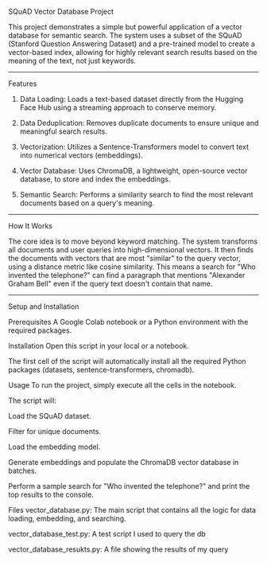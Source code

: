 SQuAD Vector Database Project

This project demonstrates a simple but powerful application of a vector database for semantic search. 
The system uses a subset of the SQuAD (Stanford Question Answering Dataset) and a pre-trained model to create a vector-based index, allowing for highly relevant search results based on the meaning of the text, not just keywords.

***************************************************************************************************************************************************************************************************************************************************************************************************

Features

1. Data Loading: Loads a text-based dataset directly from the Hugging Face Hub using a streaming approach to conserve memory.

2. Data Deduplication: Removes duplicate documents to ensure unique and meaningful search results.

3. Vectorization: Utilizes a Sentence-Transformers model to convert text into numerical vectors (embeddings).

4. Vector Database: Uses ChromaDB, a lightweight, open-source vector database, to store and index the embeddings.

5. Semantic Search: Performs a similarity search to find the most relevant documents based on a query's meaning.

***************************************************************************************************************************************************************************************************************************************************************************************************

How It Works

The core idea is to move beyond keyword matching. The system transforms all documents and user queries into high-dimensional vectors. It then finds the documents with vectors that are most "similar" to the query vector, using a distance metric like cosine similarity. This means a search for "Who invented the telephone?" can find a paragraph that mentions "Alexander Graham Bell" even if the query text doesn't contain that name.

***************************************************************************************************************************************************************************************************************************************************************************************************

Setup and Installation

Prerequisites
A Google Colab notebook or a Python environment with the required packages.

Installation
Open this script in your local or a notebook.

The first cell of the script will automatically install all the required Python packages (datasets, sentence-transformers, chromadb).

Usage
To run the project, simply execute all the cells in the notebook.

The script will:

Load the SQuAD dataset.

Filter for unique documents.

Load the embedding model.

Generate embeddings and populate the ChromaDB vector database in batches.

Perform a sample search for "Who invented the telephone?" and print the top results to the console.

Files
vector_database.py: The main script that contains all the logic for data loading, embedding, and searching.

vector_database_test.py: A test script I used to query the db

vector_database_resukts.py: A file showing the results of my query

